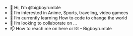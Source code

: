 - 👋 Hi, I’m @bigboyrumble
- 👀 I’m interested in Anime, Sports, traveling, video gamees
- 🌱 I’m currently learning How to code to change the world
- 💞️ I’m looking to collaborate on ...
- 📫 How to reach me on here or IG - Bigboyrumble

<!---
bigboyrumble/bigboyrumble is a ✨ special ✨ repository because its `README.md` (this file) appears on your GitHub profile.
You can click the Preview link to take a look at your changes.
--->
